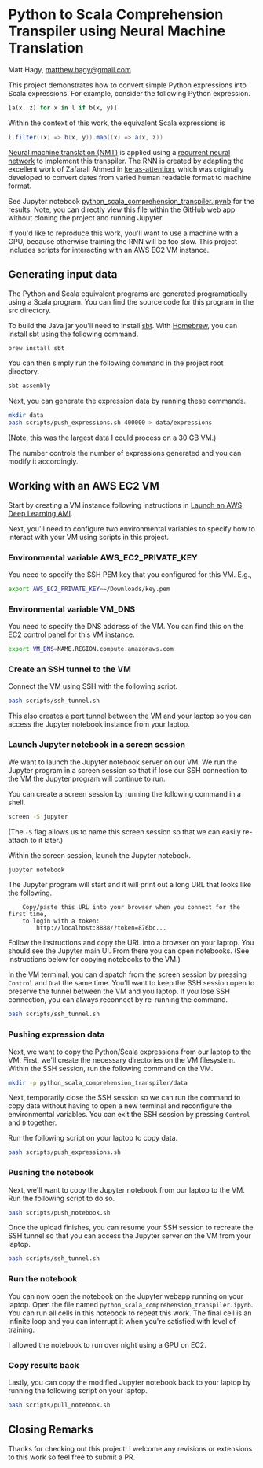 # Python to Scala Comprehension Transpiler using Neural Machine Translation
Matt Hagy, matthew.hagy@gmail.com

This project demonstrates how to convert simple Python expressions into Scala expressions. For example, consider the following Python expression.
```python
[a(x, z) for x in l if b(x, y)]
```
Within the context of this work, the equivalent Scala expressions is
```scala
l.filter((x) => b(x, y)).map((x) => a(x, z))
```

[Neural machine translation (NMT)](https://en.wikipedia.org/wiki/Neural_machine_translation)
is applied using a [recurrent neural network](https://en.wikipedia.org/wiki/Recurrent_neural_network)
to implement this transpiler. The RNN is created by adapting the excellent work of Zafarali Ahmed in
[keras-attention](https://github.com/datalogue/keras-attention),
which was originally developed to convert dates from varied human readable format to machine format.

See Jupyter notebook
[python_scala_comprehension_transpiler.ipynb](https://github.com/matthagy/python_scala_comprehension_transpiler/blob/master/python_scala_comprehension_transpiler.ipynb)
for the results.
Note, you can directly view this file within the GitHub web app without cloning the
project and running Jupyter.

If you'd like to reproduce this work, you'll want to use a machine with a GPU, because otherwise 
training the RNN will be too slow. This project includes scripts for interacting with an AWS EC2 VM
instance.

## Generating input data
The Python and Scala equivalent programs are generated programatically using a Scala program.
You can find the source code for this program in the src directory.

To build the Java jar you'll need to install [sbt](https://www.scala-sbt.org).
With [Homebrew](https://brew.sh), you can install sbt using the following command.
```bash
brew install sbt
```

You can then simply run the following command in the project root directory.
```bash
sbt assembly
```

Next, you can generate the expression data by running these commands.
```bash
mkdir data
bash scripts/push_expressions.sh 400000 > data/expressions
```
(Note, this was the largest data I could process on a 30 GB VM.)

The number controls the number of expressions generated and you can modify it accordingly.

## Working with an AWS EC2 VM
Start by creating a VM instance following instructions in
[Launch an AWS Deep Learning AMI](https://aws.amazon.com/getting-started/tutorials/get-started-dlami).

Next, you'll need to configure two environmental variables to specify how to interact
with your VM using scripts in this project.

### Environmental variable AWS_EC2_PRIVATE_KEY
You need to specify the SSH PEM key that you configured for this VM. E.g.,
```bash
export AWS_EC2_PRIVATE_KEY=~/Downloads/key.pem
```

### Environmental variable VM_DNS
You need to specify the DNS address of the VM. You can find this on the EC2 control panel
for this VM instance.
```bash
export VM_DNS=NAME.REGION.compute.amazonaws.com
```

### Create an SSH tunnel to the VM
Connect the VM using SSH with the following script.
```bash
bash scripts/ssh_tunnel.sh
```
This also creates a port tunnel between the VM and your laptop so you can access the Jupyter
notebook instance from your laptop.

### Launch Jupyter notebook in a screen session
We want to launch the Jupyter notebook server on our VM. We run the Jupyter program
in a screen session so that if lose our SSH connection to the VM the Jupyter program
will continue to run.

You can create a screen session by running the following command in a shell.
```bash
screen -S jupyter
```
(The `-S` flag allows us to name this screen session so that we can easily re-attach to it later.)

Within the screen session, launch the Jupyter notebook.
```bash
jupyter notebook
```

The Jupyter program will start and it will print out a long URL that looks like the following.
```
    Copy/paste this URL into your browser when you connect for the first time,
    to login with a token:
        http://localhost:8888/?token=876bc...
```

Follow the instructions and copy the URL into a browser on your laptop. You should see the Jupyter
main UI. From there you can open notebooks. (See instructions below for copying notebooks to the VM.)

In the VM terminal, you can dispatch from the screen session by pressing `Control` and `D` at the same
time. You'll want to keep the SSH session open to preserve the tunnel between the VM and you
laptop. If you lose SSH connection, you can always reconnect by re-running the command.
```bash
bash scripts/ssh_tunnel.sh
```

### Pushing expression data
Next, we want to copy the Python/Scala expressions from our laptop to the VM.
First, we'll create the necessary directories on the VM filesystem.
Within the SSH session, run the following command on the VM.
```bash
mkdir -p python_scala_comprehension_transpiler/data
```

Next, temporarily close the SSH session so we can run the command to copy data
without having to open a new terminal and reconfigure the environmental variables.
You can exit the SSH session by pressing `Control` and `D` together.

Run the following script on your laptop to copy data.
```bash
bash scripts/push_expressions.sh
```

### Pushing the notebook
Next, we'll want to copy the Jupyter notebook from our laptop to the VM.
Run the following script to do so.
```bash
bash scripts/push_notebook.sh
```

Once the upload finishes, you can resume your SSH session to recreate the SSH tunnel
so that you can access the Jupyter server on the VM from your laptop.
```bash
bash scripts/ssh_tunnel.sh
```

### Run the notebook
You can now open the notebook on the Jupyter webapp running on your laptop.
Open the file named `python_scala_comprehension_transpiler.ipynb`.
You can run all cells in this notebook to repeat this work.
The final cell is an infinite loop and you can interrupt it when you're
satisfied with level of training.

I allowed the notebook to run over night using a GPU on EC2.

### Copy results back
Lastly, you can copy the modified Jupyter notebook back to your laptop by running
the following script on your laptop.
```bash
bash scripts/pull_notebook.sh
```

## Closing Remarks
Thanks for checking out this project! I welcome any revisions or extensions to this work
so feel free to submit a PR.
